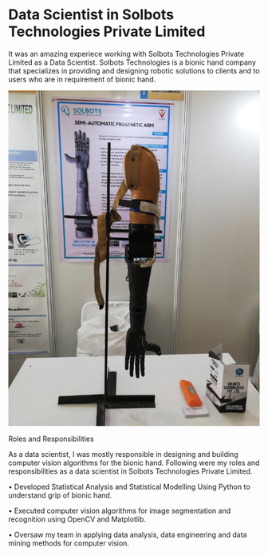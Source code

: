 # Data Scientist in Solbots Technologies Private Limited

It was an amazing experiece working with Solbots Technologies Private Limited as a Data Scientist. Solbots Technologies is a bionic hand company that specializes in providing and designing robotic solutions to clients and to users who are in requirement of bionic hand. 

<img src = "https://github.com/suhasmaddali/Data-Scientist-Solbots-Roles-and-Responsibilities/blob/main/images/Solbots%20bionic%20hand%20image.jpg" />

Roles and Responsibilities

As a data scientist, I was mostly responsible in designing and building computer vision algorithms for the bionic hand. Following were my roles and responsibilities as a data scientist in Solbots Technologies Private Limited. 

• Developed Statistical Analysis and Statistical Modelling Using Python to understand grip of bionic hand. 

• Executed computer vision algorithms for image segmentation and recognition using OpenCV and Matplotlib.

• Oversaw my team in applying data analysis, data engineering and data mining methods for computer vision. 
